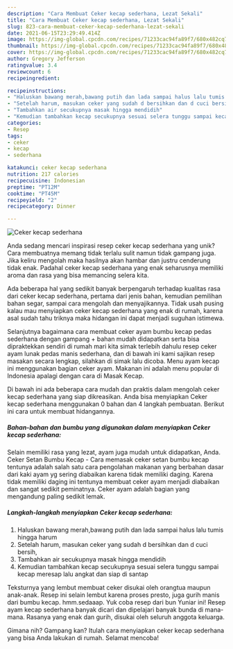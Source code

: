 ```yaml
---
description: "Cara Membuat Ceker kecap sederhana, Lezat Sekali"
title: "Cara Membuat Ceker kecap sederhana, Lezat Sekali"
slug: 823-cara-membuat-ceker-kecap-sederhana-lezat-sekali
date: 2021-06-15T23:29:49.414Z
image: https://img-global.cpcdn.com/recipes/71233cac94fa89f7/680x482cq70/ceker-kecap-sederhana-foto-resep-utama.jpg
thumbnail: https://img-global.cpcdn.com/recipes/71233cac94fa89f7/680x482cq70/ceker-kecap-sederhana-foto-resep-utama.jpg
cover: https://img-global.cpcdn.com/recipes/71233cac94fa89f7/680x482cq70/ceker-kecap-sederhana-foto-resep-utama.jpg
author: Gregory Jefferson
ratingvalue: 3.4
reviewcount: 6
recipeingredient:

recipeinstructions:
- "Haluskan bawang merah,bawang putih dan lada sampai halus lalu tumis hingga harum"
- "Setelah harum, masukan ceker yang sudah d bersihkan dan d cuci bersih,"
- "Tambahkan air secukupnya masak hingga mendidih"
- "Kemudian tambahkan kecap secukupnya sesuai selera tunggu sampai kecap meresap lalu angkat dan siap di santap"
categories:
- Resep
tags:
- ceker
- kecap
- sederhana

katakunci: ceker kecap sederhana 
nutrition: 217 calories
recipecuisine: Indonesian
preptime: "PT12M"
cooktime: "PT45M"
recipeyield: "2"
recipecategory: Dinner

---
```



![Ceker kecap sederhana](https://img-global.cpcdn.com/recipes/71233cac94fa89f7/680x482cq70/ceker-kecap-sederhana-foto-resep-utama.jpg)

Anda sedang mencari inspirasi resep ceker kecap sederhana yang unik? Cara membuatnya memang tidak terlalu sulit namun tidak gampang juga. Jika keliru mengolah maka hasilnya akan hambar dan justru cenderung tidak enak. Padahal ceker kecap sederhana yang enak seharusnya memiliki aroma dan rasa yang bisa memancing selera kita.

Ada beberapa hal yang sedikit banyak berpengaruh terhadap kualitas rasa dari ceker kecap sederhana, pertama dari jenis bahan, kemudian pemilihan bahan segar, sampai cara mengolah dan menyajikannya. Tidak usah pusing kalau mau menyiapkan ceker kecap sederhana yang enak di rumah, karena asal sudah tahu triknya maka hidangan ini dapat menjadi suguhan istimewa.

Selanjutnya bagaimana cara membuat ceker ayam bumbu kecap pedas sederhana dengan gampang + bahan mudah didapatkan serta bisa dipraktekkan sendiri di rumah mari kita simak terlebih dahulu resep ceker ayam lunak pedas manis sederhana, dan di bawah ini kami sajikan resep masakan secara lengkap, silahkan di simak lalu dicoba. Menu ayam kecap ini menggunakan bagian ceker ayam. Makanan ini adalah menu popular di Indonesia apalagi dengan cara di Masak Kecap.


Di bawah ini ada beberapa cara mudah dan praktis dalam mengolah ceker kecap sederhana yang siap dikreasikan. Anda bisa menyiapkan Ceker kecap sederhana menggunakan 0 bahan dan 4 langkah pembuatan. Berikut ini cara untuk membuat hidangannya.

<!--inarticleads1-->

##### Bahan-bahan dan bumbu yang digunakan dalam menyiapkan Ceker kecap sederhana:



Selain memiliki rasa yang lezat, ayam juga mudah untuk didapatkan, Anda. Ceker Setan Bumbu Kecap - Cara memasak ceker setan bumbu kecap tentunya adalah salah satu cara pengolahan makanan yang berbahan dasar dari kaki ayam yg sering diabaikan karena tidak memiliki daging. Karena tidak memiliki daging ini tentunya membuat ceker ayam menjadi diabaikan dan sangat sedikit peminatnya. Ceker ayam adalah bagian yang mengandung paling sedikit lemak. 

<!--inarticleads2-->

##### Langkah-langkah menyiapkan Ceker kecap sederhana:

1. Haluskan bawang merah,bawang putih dan lada sampai halus lalu tumis hingga harum
1. Setelah harum, masukan ceker yang sudah d bersihkan dan d cuci bersih,
1. Tambahkan air secukupnya masak hingga mendidih
1. Kemudian tambahkan kecap secukupnya sesuai selera tunggu sampai kecap meresap lalu angkat dan siap di santap


Teksturnya yang lembut membuat ceker disukai oleh orangtua maupun anak-anak. Resep ini selain lembut karena proses presto, juga gurih manis dari bumbu kecap. hmm.sedaaap. Yuk coba resep dari bun Yuniar ini! Resep ayam kecap sederhana banyak dicari dan dipelajari banyak bunda di mana-mana. Rasanya yang enak dan gurih, disukai oleh seluruh anggota keluarga. 

Gimana nih? Gampang kan? Itulah cara menyiapkan ceker kecap sederhana yang bisa Anda lakukan di rumah. Selamat mencoba!
